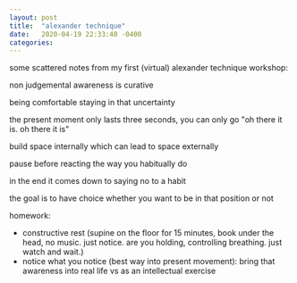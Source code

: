 ```yaml
---
layout: post
title:  "alexander technique"
date:   2020-04-19 22:33:40 -0400
categories:
---
```

some scattered notes from my first (virtual) alexander technique workshop:

non judgemental awareness is curative

being comfortable staying in that uncertainty

the present moment only lasts three seconds, you can only go "oh there it is. oh there it is"

build space internally which can lead to space externally

pause before reacting the way you habitually do

in the end it comes down to saying no to a habit

the goal is to have choice whether you want to be in that position or not

homework:
- constructive rest (supine on the floor for 15 minutes, book under the head, no music. just notice. are you holding, controlling breathing. just watch and wait.)
- notice what you notice (best way into present movement): bring that awareness into real life vs as an intellectual exercise 
